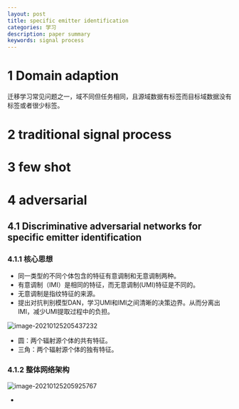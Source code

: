 ```yaml
---
layout: post
title: specific emitter identification
categories: 学习
description: paper summary
keywords: signal process
---
```


<head>
    <script src="https://cdn.mathjax.org/mathjax/latest/MathJax.js?config=TeX-AMS-MML_HTMLorMML" type="text/javascript"></script>
    <script type="text/x-mathjax-config">
        MathJax.Hub.Config({
            tex2jax: {
            skipTags: ['script', 'noscript', 'style', 'textarea', 'pre'],
            inlineMath: [['$','$']]
            }
        });
    </script>
</head>



# 1 Domain adaption

迁移学习常见问题之一，域不同但任务相同，且源域数据有标签而目标域数据没有标签或者很少标签。





# 2 traditional signal process







# 3 few shot 





# 4 adversarial 

## 4.1 Discriminative adversarial networks for specific emitter identification  

### 4.1.1 核心思想

* 同一类型的不同个体包含的特征有意调制和无意调制两种。
* 有意调制（IMI）是相同的特征，而无意调制(UMI)特征是不同的。
* 无意调制是指纹特征的来源。
* 提出对抗判别模型DAN，学习UMI和IMI之间清晰的决策边界。从而分离出IMI，减少UMI提取过程中的负担。

![image-20210125205437232](/images/blog/image-20210125205437232.png)

* 圆：两个辐射源个体的共有特征。
* 三角：两个辐射源个体的独有特征。

### 4.1.2 整体网络架构

![image-20210125205925767](/images/blog/image-20210125205925767.png)

* 


